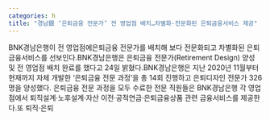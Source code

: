 ```yaml
---
categories: h
title: "경남銀 ‘은퇴금융 전문가’ 전 영업점 배치…차별화·전문화된 은퇴금융서비스 제공"
---
```

BNK경남은행이 전 영업점에은퇴금융 전문가를 배치해 보다 전문화되고 차별화된 은퇴금융서비스를 선보인다.BNK경남은행은 은퇴금융 전문가(Retirement Design) 양성 및 전 영업점 배치 완료를 했다고 24일 밝혔다.BNK경남은행은 지난 2020년 11월부터 현재까지 자체 개발한 ‘은퇴금융 전문 과정’을 총 14회 진행하고 은퇴디자인 전문가 326명을 양성했다. 은퇴금융 전문 과정을 모두 수료한 전문 직원들은 BNK경남은행 각 영업점에서 퇴직설계·노후설계·자산 이전·공적연금·은퇴금융상품 관련 금융서비스를 제공한다.또 퇴직·은퇴